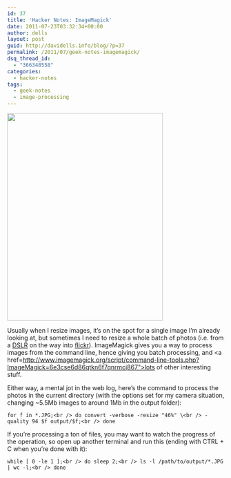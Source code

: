 ```yaml
---
id: 37
title: 'Hacker Notes: ImageMagick'
date: 2011-07-23T03:32:34+00:00
author: dells
layout: post
guid: http://davidells.info/blog/?p=37
permalink: /2011/07/geek-notes-imagemagick/
dsq_thread_id:
  - "366348558"
categories:
  - hacker-notes
tags:
  - geek-notes
  - image-processing
---
```

[<img src="http://davidells.info/blog/wp-content/uploads/2011/07/wizard.jpg" alt="" title="image-magick-wizard" width="361" height="480" class="aligncenter size-full wp-image-44" />](http://davidells.info/blog/wp-content/uploads/2011/07/wizard.jpg)

Usually when I resize images, it&#8217;s on the spot for a single image I&#8217;m already looking at, but sometimes I need to resize a whole batch of photos (i.e. from a [DSLR](http://www.amazon.com/Canon-T2i-Digital-3-0-Inch-18-55mm/dp/B0035FZJHQ) on the way into [flickr](http://www.flickr.com/)). ImageMagick gives you a way to process images from the command line, hence giving you batch processing, and <a href=http://www.imagemagick.org/script/command-line-tools.php?ImageMagick=6e3cse6d86qtkn6f7qnrmcj867">lots of other interesting stuff</a>.

Either way, a mental jot in the web log, here&#8217;s the command to process the photos in the current directory (with the options set for my camera situation, changing ~5.5Mb images to around 1Mb in the output folder):

`for f in *.JPG;<br />
    do convert -verbose -resize "46%" \<br />
               -quality 94 $f output/$f;<br />
done`

If you&#8217;re processing a ton of files, you may want to watch the progress of the operation, so open up another terminal and run this (ending with CTRL + C when you&#8217;re done with it):

`while [ 0 -le 1 ];<br />
    do sleep 2;<br />
    ls -l /path/to/output/*.JPG | wc -l;<br />
done`